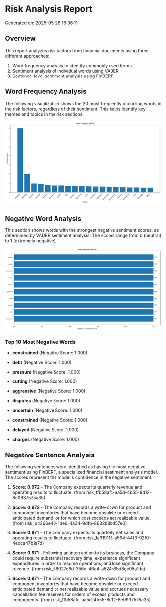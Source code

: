 # Risk Analysis Report

Generated on: 2025-05-26 16:36:11

## Overview

This report analyzes risk factors from financial documents using three different approaches:
1. Word frequency analysis to identify commonly used terms
2. Sentiment analysis of individual words using VADER
3. Sentence-level sentiment analysis using FinBERT

## Word Frequency Analysis

The following visualization shows the 20 most frequently occurring words in the risk factors, regardless of their sentiment. This helps identify key themes and topics in the risk sections.

![Most Frequent Words](analysis/word_frequencies_summary_hist.png)

## Negative Word Analysis

This section shows words with the strongest negative sentiment scores, as determined by VADER sentiment analysis. The scores range from 0 (neutral) to 1 (extremely negative).

![Most Negative Words](analysis/negative_words_summary_hist.png)


### Top 10 Most Negative Words

- **constrained** (Negative Score: 1.000)

- **debt** (Negative Score: 1.000)

- **pressure** (Negative Score: 1.000)

- **cutting** (Negative Score: 1.000)

- **aggressive** (Negative Score: 1.000)

- **disputes** (Negative Score: 1.000)

- **uncertain** (Negative Score: 1.000)

- **constrained** (Negative Score: 1.000)

- **delayed** (Negative Score: 1.000)

- **charges** (Negative Score: 1.000)

## Negative Sentence Analysis

The following sentences were identified as having the most negative sentiment using FinBERT, a specialized financial sentiment analysis model. The scores represent the model's confidence in the negative sentiment.

1. **Score: 0.972** - The Company expects its quarterly revenue and operating results to fluctuate. (from risk_ffb58afc-aa5d-4b55-8d12-8e0937575a35)

2. **Score: 0.972** - The Company records a write-down for product and component inventories that have become obsolete or exceed anticipated demand, or for which cost exceeds net realizable value. (from risk_b4266e40-1de6-4a34-9dfb-8632b8bd57e0)

3. **Score: 0.971** - The Company expects its quarterly net sales and operating results to fluctuate. (from risk_1a919118-a594-44f3-92f0-4ecca47b1a7d)

4. **Score: 0.971** - Following an interruption to its business, the Company could require substantial recovery time, experience significant expenditures in order to resume operations, and lose significant revenue. (from risk_68027c6d-356d-46a4-a524-65d8ec05a1da)

5. **Score: 0.971** - The Company records a write-down for product and component inventories that have become obsolete or exceed anticipated demand or net realizable value and accrues necessary cancellation fee reserves for orders of excess products and components. (from risk_ffb58afc-aa5d-4b55-8d12-8e0937575a35)
